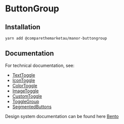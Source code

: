 # ButtonGroup

## Installation

`yarn add @comparethemarketau/manor-buttongroup`

## Documentation

For technical documentation, see:

- [TextToggle](https://services.dev.comparethemarket.cloud/manor/?path=/docs/components-toggles-text--text-toggles)
- [IconToggle](https://services.dev.comparethemarket.cloud/manor/?path=/docs/components-toggles-icon--toggles-with-icons)
- [ColorToggle](https://services.dev.comparethemarket.cloud/manor/?path=/docs/components-toggles-color--color-toggle)
- [ImageToggle](https://services.dev.comparethemarket.cloud/manor/?path=/docs/components-toggles-image--toggles-with-images)
- [CustomToggle](https://services.dev.comparethemarket.cloud/manor/?path=/docs/components-toggles-custom--custom-toggle-demo)
- [ToggleGroup](https://services.dev.comparethemarket.cloud/manor/?path=/docs/components-toggles-togglegroup--togglegroup)
- [SegmentedButtons](https://services.dev.comparethemarket.cloud/manor/?path=/docs/components-toggles-segmented-buttons--fixed-width)

Design system documentation can be found here [Bento](https://zeroheight.com/9942937b5/p/21d78f-toggles/b/97d6bd)
